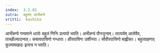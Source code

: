 ```yaml
---
index:  3.2.81
sutra:  बहुलम् आभीक्ष्ण्ये
vritti:  kashika 
---
```


आभीक्ष्ण्ये गम्यमाने धातोः बहुलं णिनिः प्रत्ययो भवति। अभीक्ष्ण्यं पौनःपुन्यम्। तात्पर्यम् आसेवैव, ताच्छील्यादन्यत्। कषायपायिणो गन्धाराः। क्षीरपायिणः उशीनराः। सौवीरपायिणो बाह्लीकाः। बहुलग्रहणत् कुल्माषखादः इत्यत्र न भवति।

